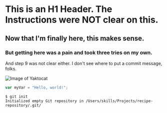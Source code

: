 # This is an H1 Header. The Instructions were NOT clear on this.
## Now that I'm finally here, this makes sense.
### But getting here was a pain and took three tries on my own.

And step 9 was not clear either.
I don't see where to put a commit message, folks.

![Image of Yaktocat](https://octodex.github.com/images/yaktocat.png)

``` javascript
var myVar = "Hello, world!";
```


```
$ git init
Initialized empty Git repository in /Users/skills/Projects/recipe-repository/.git/
```
